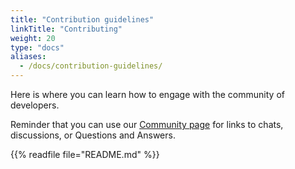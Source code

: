 ```yaml
---
title: "Contribution guidelines"
linkTitle: "Contributing"
weight: 20
type: "docs"
aliases:
  - /docs/contribution-guidelines/
---
```


Here is where you can learn how to engage with the community of developers.

Reminder that you can use our [Community page](../community) for links to chats, discussions, or Questions and Answers.

{{% readfile file="README.md" %}}
